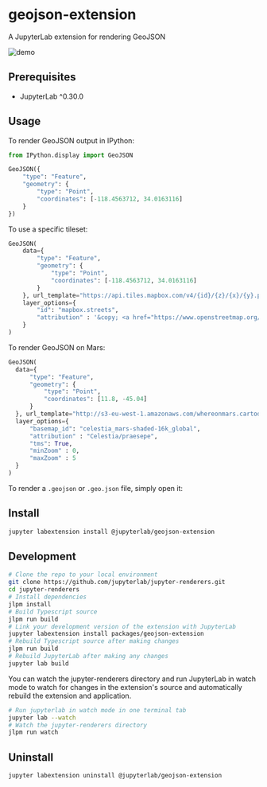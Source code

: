 # geojson-extension

A JupyterLab extension for rendering GeoJSON

![demo](http://g.recordit.co/SsWJCpKIJy.gif)

## Prerequisites

* JupyterLab ^0.30.0

## Usage

To render GeoJSON output in IPython:

```python
from IPython.display import GeoJSON

GeoJSON({
    "type": "Feature",
    "geometry": {
        "type": "Point",
        "coordinates": [-118.4563712, 34.0163116]
    }
})
```

To use a specific tileset:

```python
GeoJSON(
    data={
        "type": "Feature",
        "geometry": {
            "type": "Point",
            "coordinates": [-118.4563712, 34.0163116]
        }
    }, url_template="https://api.tiles.mapbox.com/v4/{id}/{z}/{x}/{y}.png?access_token=[MAPBOX_ACCESS_TOKEN]", 
    layer_options={
        "id": "mapbox.streets",
        "attribution" : '&copy; <a href="https://www.openstreetmap.org/copyright">OpenStreetMap</a>'
    }
)
```

To render GeoJSON on Mars:

```python
GeoJSON(
  data={
      "type": "Feature",
      "geometry": {
          "type": "Point",
          "coordinates": [11.8, -45.04]
      }
  }, url_template="http://s3-eu-west-1.amazonaws.com/whereonmars.cartodb.net/{basemap_id}/{z}/{x}/{y}.png", 
  layer_options={
      "basemap_id": "celestia_mars-shaded-16k_global",
      "attribution" : "Celestia/praesepe",
      "tms": True,
      "minZoom" : 0,
      "maxZoom" : 5
  }
)
```

To render a `.geojson` or `.geo.json` file, simply open it:

## Install

```bash
jupyter labextension install @jupyterlab/geojson-extension
```

## Development

```bash
# Clone the repo to your local environment
git clone https://github.com/jupyterlab/jupyter-renderers.git
cd jupyter-renderers
# Install dependencies
jlpm install
# Build Typescript source
jlpm run build
# Link your development version of the extension with JupyterLab
jupyter labextension install packages/geojson-extension
# Rebuild Typescript source after making changes
jlpm run build
# Rebuild JupyterLab after making any changes
jupyter lab build
```

You can watch the jupyter-renderers directory and run JupyterLab in watch mode to watch for changes in the extension's source and automatically rebuild the extension and application.

```bash
# Run jupyterlab in watch mode in one terminal tab
jupyter lab --watch
# Watch the jupyter-renderers directory
jlpm run watch
```

## Uninstall

```bash
jupyter labextension uninstall @jupyterlab/geojson-extension
```
